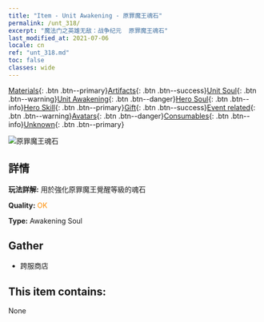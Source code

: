```yaml
---
title: "Item - Unit Awakening - 原罪魔王魂石"
permalink: /unt_318/
excerpt: "魔法门之英雄无敌：战争纪元  原罪魔王魂石"
last_modified_at: 2021-07-06
locale: cn
ref: "unt_318.md"
toc: false
classes: wide
---
```

 [Materials](/ItemsCN/){: .btn .btn--primary}[Artifacts](/ItemsCN/Artifacts/){: .btn .btn--success}[Unit Soul](/ItemsCN/UnitSoul/){: .btn .btn--warning}[Unit Awakening](/ItemsCN/UnitAwakening/){: .btn .btn--danger}[Hero Soul](/ItemsCN/HeroSoul/){: .btn .btn--info}[Hero Skill](/ItemsCN/HeroSkill/){: .btn .btn--primary}[Gift](/ItemsCN/Gift/){: .btn .btn--success}[Event related](/ItemsCN/Events/){: .btn .btn--warning}[Avatars](/ItemsCN/Avatars/){: .btn .btn--danger}[Consumables](/ItemsCN/Consumables/){: .btn .btn--info}[Unknown](/ItemsCN/Unknown/){: .btn .btn--primary}

 ![原罪魔王魂石](/images/u/tia_daemo.jpg)

## 詳情
 **玩法詳解:** 用於強化原罪魔王覺醒等級的魂石

 **Quality:** <span style="color: #FF8C00">OK</span>

 **Type:** Awakening Soul

## Gather

*    跨服商店 

## This item contains:

  None

